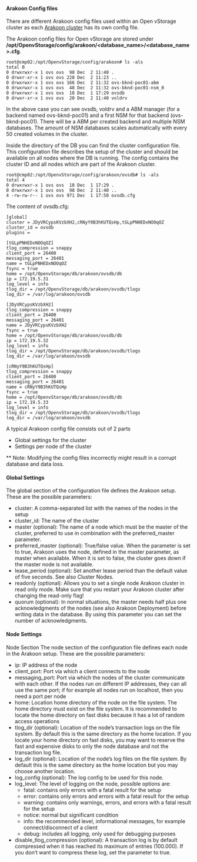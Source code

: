 #### Arakoon Config files
There are different Arakoon config files used within an Open vStorage cluster as each [Arakoon cluster](../../Internals/Arakoon/README.md) has its own config file.

The Arakoon config files for Open vStorage are stored under **/opt/OpenvStorage/config/arakoon/\<database_name\>/\<database_name\>.cfg**.
```
root@cmp02:/opt/OpenvStorage/config/arakoon# ls -als
total 0
0 drwxrwxr-x 1 ovs ovs  98 Dec  2 11:40 .
0 drwxr-xr-x 1 ovs ovs 228 Dec  2 11:23 ..
0 drwxrwxr-x 1 ovs ovs 166 Dec  2 11:32 ovs-bknd-poc01-abm
0 drwxrwxr-x 1 ovs ovs  48 Dec  2 11:32 ovs-bknd-poc01-nsm_0
0 drwxrwxr-x 1 ovs ovs  18 Dec  1 17:29 ovsdb
0 drwxr-xr-x 1 ovs ovs  20 Dec  2 11:40 voldrv
```

In the above case you can see ovsdb, voldrv and a ABM manager (for a backend named ovs-bknd-poc01) and a first NSM for that backend (ovs-bknd-poc01). There will be a ABM per created backend and multiple NSM databases. The amount of NSM databases scales automatically with every 50 created volumes in the cluster.

Inside the directory of the DB you can find the cluster configuration file. This configuration file describes the setup of the cluster and should be available on all nodes where the DB is running. The config contains the cluster ID and all nodes which are part of the Arakoon cluster.
```
root@cmp02:/opt/OpenvStorage/config/arakoon/ovsdb# ls -als
total 4
0 drwxrwxr-x 1 ovs ovs  18 Dec  1 17:29 .
0 drwxrwxr-x 1 ovs ovs  98 Dec  2 11:40 ..
4 -rw-rw-r-- 1 ovs ovs 971 Dec  1 17:50 ovsdb.cfg
```
The content of ovsdb.cfg:
 ```
[global]
cluster = JDyVRCypsKVzbXH2,cRNyY9B3hKUTQsHp,tGLpPNHEDxNOOqOZ
cluster_id = ovsdb
plugins =

[tGLpPNHEDxNOOqOZ]
tlog_compression = snappy
client_port = 26400
messaging_port = 26401
name = tGLpPNHEDxNOOqOZ
fsync = true
home = /opt/OpenvStorage/db/arakoon/ovsdb/db
ip = 172.19.5.31
log_level = info
tlog_dir = /opt/OpenvStorage/db/arakoon/ovsdb/tlogs
log_dir = /var/log/arakoon/ovsdb

[JDyVRCypsKVzbXH2]
tlog_compression = snappy
client_port = 26400
messaging_port = 26401
name = JDyVRCypsKVzbXH2
fsync = true
home = /opt/OpenvStorage/db/arakoon/ovsdb/db
ip = 172.19.5.32
log_level = info
tlog_dir = /opt/OpenvStorage/db/arakoon/ovsdb/tlogs
log_dir = /var/log/arakoon/ovsdb

[cRNyY9B3hKUTQsHp]
tlog_compression = snappy
client_port = 26400
messaging_port = 26401
name = cRNyY9B3hKUTQsHp
fsync = true
home = /opt/OpenvStorage/db/arakoon/ovsdb/db
ip = 172.19.5.33
log_level = info
tlog_dir = /opt/OpenvStorage/db/arakoon/ovsdb/tlogs
log_dir = /var/log/arakoon/ovsdb
```

A typical Arakoon config file consists out of 2 parts
* Global settings for the cluster
* Settings per node of the cluster

** Note: Modifying the config files incorrectly might result in a corrupt database and data loss.

#### Global Settings
The global section of the configuration file defines the Arakoon setup. These are the possible parameters:

* cluster: A comma-separated list with the names of the nodes in the setup
* cluster_id: The name of the cluster
* master (optional): The name of a node which must be the master of the cluster, preferred to use in combination with the preferred_master parameter.
* preferred_master (optional): True/false value. When the parameter is set to true, Arakoon uses the node, defined in the master parameter, as master when available. When it is set to false, the cluster goes down if the master node is not available.
* lease_period (optional): Set another lease period than the default value of five seconds. See also Cluster Nodes.
* readonly (optional): Allows you to set a single node Arakoon cluster in read only mode. Make sure that you restart your Arakoon cluster after changing the read-only flag!
* quorum (optional): In normal situations, the master needs half plus one acknowledgments of the nodes (see also Arakoon Deployment) before writing data in the database. By using this parameter you can set the number of acknowledgments.

#### Node Settings
Node Section
The node section of the configuration file defines each node in the Arakoon setup. These are the possible parameters:

* ip: IP address of the node
* client_port: Port via which a client connects to the node
* messaging_port: Port via which the nodes of the cluster communicate with each other. If the nodes run on different IP addresses, they can all use the same port; if for example all nodes run on localhost, then you need a port per node
* home: Location home directory of the node on the file system. The home directory must exist on the file system. It is recommended to locate the home directory on fast disks because it has a lot of random access operations
* tlog_dir (optional): Location of the node’s transaction logs on the file system. By default this is the same directory as the home location. If you locate your home directory on fast disks, you may want to reserve the fast and expensive disks to only the node database and not the transaction log file.
* log_dir (optional): Location of the node’s log files on the file system. By default this is the same directory as the home location but you may choose another location.
* log_config (optional): The log config to be used for this node.
* log_level: The level of logging on the node, possible options are:
    * fatal: contains only errors with a fatal result for the setup
    * error: contains only errors and errors with a fatal result for the setup
    * warning: contains only warnings, errors, and errors with a fatal result for the setup
    * notice: normal but significant condition
    * info: the recommended level, informational messages, for example connect/disconnect of a client
    * debug: includes all logging, only used for debugging purposes
* disable_tlog_compression (optional): A transaction log is by default compressed when it has reached its maximum of entries (100.000). If you don’t want to compress these log, set the parameter to true.